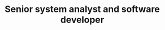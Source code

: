 ---
title: Senior system analyst and software developer
institute: Various business companies
institute-url: ""
duration: 2011–2020
excerpt: Over 9 years of experience in the technology field, advancing from programming and software development to system analysis and consulting. Skilled across the full software development lifecycle, you bring expertise in database design, OOP, ETL processes, and data warehouse management, while also delivering tailored solutions such as business intelligence systems, software applications, and large-scale data migration projects. Your background combines strong technical proficiency with client-focused consulting, ensuring seamless translation of business needs into effective technology solutions.
order: 1
tags: [Big data, system analysis, IT]
---